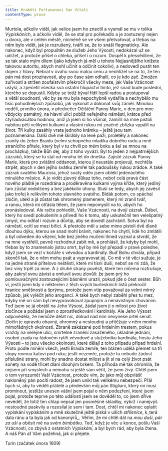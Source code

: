 ```yaml
---
title: Hraběti Fortunanovi San Vitali
contentType: prose
---
```


Murtola, ačkoliv viděl, jak velice jsem ho znectil a vysmál se mu v tolika _Vypískáních_, a ačkoliv viděl, že se stal pro pořekadlo a je zostuzený nejen u dvora, ale v celém městě, nicméně se ve všem přetvařoval, a třebas na něm bylo vidět, jak je rozrušený, tvářil se, že to snáší flegmaticky. Ale nakonec, když byl propuštěn ze služeb Jeho Výsosti, nedokázal už se udržet, a protože přišel o chleba, přišel i o rozum. Dospěl k přesvědčení, že se tak stalo mým dílem (jako kdybych já měl u tohoto Nejjasnějšího knížete takovou autoritu, abych mohl učinit a odčinit cokoliv), a nedovedl pustit ten dojem z hlavy. Nebral v úvahu svou malou cenu a neohlížel se na to, že ten pán má dost prozíravosti, aby po čase sám odhalil, co je kdo zač. Zmožen zuřivostí a stržen zoufalstvím překročil všecky meze, jak Vaše Vzácnost uslyší, a zpečetil všecka svá ostatní hlupáctví tímto, jež snad bude poslední, kterého se dopustil. Kdyby se totiž býval řídil lepší radou a postupoval s větší soudností, věc by se mu byla nepochybně vydařila a nechybělo mu tisíc pohodlnějších způsobů, jak vykonat a dokonat svůj záměr. Minulou neděli, prvního února, v předvečer Očištění Panny Marie, v den pro mne vždycky památný, na hlavní ulici poblíž veřejného náměstí, krátce před čtyřiadvacátou hodinou, aniž já jsem si ho všímal, zamířil na mne pistoli nabitou pěti velikými kulkami a vlastní rukou mi značně zblízka vypálil na život. Tři kulky zasáhly vrata jednoho krámku – ještě jsou tam poznamenána. Další dvě mě škrábly na levé paži, proletěly a nakonec zranily do žeber Braidu (velmi schopného mladíka dobrého rodu a mně stranícího přítele, který byl v tu chvíli po mém boku a šel se mnou na procházku), takže Bůh dej, aby z toho vyvázl. Byl to jeden z nejpatrnějších zázraků, který se tu stal od mnoha let do dneška. Zajisté zázrak Panny Marie, která pro zvláštní oddanost, kterou jí neustále projevuji, nechtěla strpět, abych v den jejího svátku zemřel tak padoušsky rukou zrádce. A také zázrak svatého Mauricia, jehož svatý oděv jsem oblékl jedenáctého minulého měsíce. A je vidět zjevný důkaz toho, neboť celá pravá část nového pláště je rozedrána a proděravěna kulkami vyjma kříže, který jediný tam zůstal nedotčený a bez jakékoliv úhony. Sluší se tedy, abych jej zavěsil jako trofej k relikviím tohoto slavného svatého. Bídák potom, co spáchal zločin, utekl a já zůstal tak ohromený plamenem, který mi zranil tvář, a ranou, která mi otřásla tělem, že jsem nepomyslil na to, abych ho pronásledoval. Ale račte pohledět, Vaše Vzácnosti, na dvojí zázrak. Ďábel, který ho svedl pokušením a přivedl ho k tomu, aby uskutečnil ten velešpatný úmysl, mu odňal i rozum a důvtip, aby se dovedl zachránit. Sotva byl na náměstí, ocitl se mezi biřici. A přestože měl u sebe mimo pistoli dvě dlaně dlouhou dýku, kterou se snad mohl bránit, nakonec ho chytli, lidé ho zmlátili a byl odveden do vězení, kde bez jiného mučení ihned vyznal a stvrdil, že na mne vystřelil, pevně rozhodnut zabít mě, a prohlásil, že kdyby byl mohl, třebas by to znamenalo jistou smrt, byl by mě byl přepadl v pravé poledne, když jsem se vezl v kočáře s vévodou a kardinály. Buď Bohu chvála, případ skončil tak, že o něm mohu psát a vypravovat jej. Co mě v té věci sužuje, je na jedné straně přítelovo neštěstí, které mi tísní duši, neboť se mi zdá, že bez viny trpěl za mne. A z druhé strany pověsti, které ten ničema roztrušuje, aby zakryl svou závist a omluvil svou zlovůli: že jsem prý ho pomlouvačnými zostouzejícími básněmi urazil, pokud jde o čest sester. Bůh ví, jestli jsem kdy v některém z těch svých burleskních listů překročil hranice směšnosti a šprýmu, protože jsem vtip považoval za velmi mírný způsob, jak vyléčit jeho aroganci. A také bych nebyl zaběhl přes tu mez, kdyby mě on sám byl nevyprovokoval zpupným a nenávistným chováním. Teď jsem se já obrátil na Jeho Výsost, žádal jsem ji o milost pro život zločince a požádal jsem o zprostředkování i kardinály. Ale Jeho Výsost odpověděla, že nemůže dělat nic, dokud nad ním nevynese ortel senát. Zločin je opravdu ohavný, ohromný a nestoudný a přitěžuje v něm mnoho mimořádných okolností. Zbraně zakázané pod hrdelním trestem, pokus vraždy na veřejné ulici, smrtelné zranění zasaženého, úkladné jednání, osobní zrada na řádovém rytíři vévodově a služebníku kardinála, hostu Jeho Výsosti – to jsou všecko okolnosti, které dělají z toho případu případ hrdelní. Proto podle mínění všech, jestli Braida zemře, ten blázen udělá přemet na tři stopy rovnou katovi pod ruku; jestli nezemře, protože tu nebude žádost příslušné strany, mohl by snadno dostat milost a jít si na celý život psát sonety na vodě třicet dlaní dlouhým brkem. Ta příhoda mě tak ohromila, že nejsem při smyslech a nemohu si ještě sám věřit, že jsem živý. Chtěl jsem o tom vyrozumět Vaši Vzácnost, protože vím, že jako můj obzvlášť nakloněný pán pocítí radost, že jsem unikl tak velikému nebezpečí. Přál bych si, aby to věděli přátelé a především můj pán Stigliani, který mi musí prominout, jestliže unesen vášní jsem pojal o něm podezření, které jsem pojal, protože teprve po této události jsem se dověděl to, co jsem dříve nevěděl, že totiž ten chlap nepsal jen posměšné skladby, nýbrž i nanejvýš nestoudné paskvily a rozesílal je sem i tam. Dost, chtěl mi nakonec oplatit vypískání vypískáním a mně skutečně ještě píská v uších _střílenice_, k_terá dala ránu a ta byla jak od kanonýrů_. Věřím, že mi chtěl dát na _mou duši_, _pár za uši_ a oběsit mě na svém _bimbátku_. Teď, když je věc u konce, pošlu Vaší Vzácnosti, co zbývá z ostatních _Vypískání_, a byl bych rád, aby byla čtena. A náš Pán ať Vám požehná, jak si přejete.

Turín (začátek února 1609)
